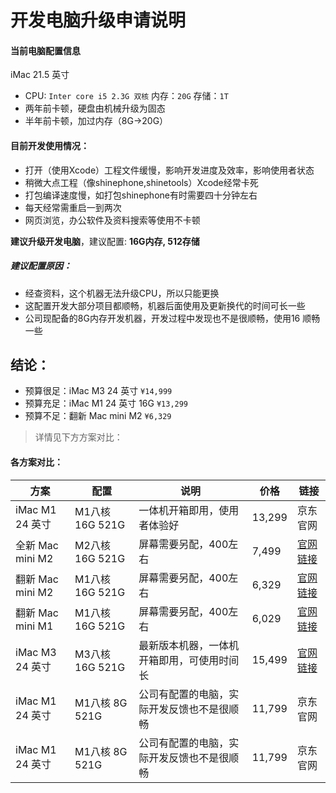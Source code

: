 # 开发电脑升级申请说明

#### 当前电脑配置信息

iMac 21.5 英寸 

- CPU: `Inter core i5 2.3G 双核` 内存：`20G` 存储：`1T`
- 两年前卡顿，硬盘由机械升级为固态
- 半年前卡顿，加过内存（8G->20G）

#### 目前开发使用情况：

- 打开（使用Xcode）工程文件缓慢，影响开发进度及效率，影响使用者状态
- 稍微大点工程（像shinephone,shinetools）Xcode经常卡死
- 打包编译速度慢，如打包shinephone有时需要四十分钟左右
- 每天经常需重启一到两次
- 网页浏览，办公软件及资料搜索等使用不卡顿

**建议升级开发电脑**，建议配置: **16G内存, 512存储**

##### 建议配置原因：

* 经查资料，这个机器无法升级CPU，所以只能更换
* 这配置开发大部分项目都顺畅，机器后面使用及更新换代的时间可长一些
* 公司现配备的8G内存开发机器，开发过程中发现也不是很顺畅，使用16 顺畅一些


## 结论：

* 预算很足：iMac M3 24 英寸 `¥14,999`
* 预算充足：iMac M1 24 英寸 16G `¥13,299`
* 预算不足：翻新 Mac mini M2 `¥6,329`

> 详情见下方方案对比：

#### 各方案对比：

| 方案 | 配置 | 说明 | 价格 | 链接 |
| --- | --- | --- | --- | --- |
| iMac M1 24 英寸 | M1八核 16G 521G | 一体机开箱即用，使用者体验好 | 13,299 | 京东官网 |
| 全新 Mac mini M2 | M2八核 16G 521G | 屏幕需要另配，400左右 | 7,499 | [官网链接](https://www.apple.com.cn/shop/buy-mac/mac-mini/MMFK3CH/A#) |
| 翻新 Mac mini M2 | M1八核 16G 521G | 屏幕需要另配，400左右 | 6,329 | [官网链接](https://www.apple.com.cn/shop/product/G16L5CH/A?fnode=715071fca7c660c1c6b420a41eb3aa7ec83f095093d2a8c946b7ecb9550940b15bab7b800d8bd95f102b3ef4b4cd9b7a11df7220f184a500459473af5b1a6a95dc8067109f4b20b3f4621f68d12a9dd9) |
| 翻新 Mac mini M1 | M1八核 16G 521G | 屏幕需要另配，400左右 | 6,029 | [官网链接](https://www.apple.com.cn/shop/product/G12P5CH/A?fnode=715071fca7c660c1c6b420a41eb3aa7ec83f095093d2a8c946b7ecb9550940b15bab7b800d8bd95f102b3ef4b4cd9b7a11df7220f184a500459473af5b1a6a95dc8067109f4b20b3f4621f68d12a9dd9) |
| iMac M3 24 英寸 | M3八核 16G 521G | 最新版本机器，一体机开箱即用，可使用时间长 | 15,499 | [官网链接](https://www.apple.com.cn/shop/buy-mac/imac/MQRR3CH/A#) |
| iMac M1 24 英寸 | M1八核 8G 521G | 公司有配置的电脑，实际开发反馈也不是很顺畅 | 11,799 | 京东官网 |
| iMac M1 24 英寸 | M1八核 8G 521G | 公司有配置的电脑，实际开发反馈也不是很顺畅 | 11,799 | 京东官网 |